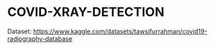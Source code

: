 # COVID-XRAY-DETECTION
Dataset: https://www.kaggle.com/datasets/tawsifurrahman/covid19-radiography-database

